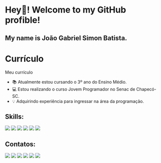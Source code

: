 # Hey👋! Welcome to my GitHub profible!
## My name is João Gabriel Simon Batista.

# Currículo
Meu currículo

- 📚 Atualmente estou cursando o 3º ano do Ensino Médio.
- 💻 Estou realizando o curso Jovem Programador no Senac de Chapecó-SC.
- 💡 Adquirindo experiência para ingressar na área da programação.

## Skills:
<div>
<img src="https://img.shields.io/badge/HTML-239120?style=for-the-badge&logo=html5&logoColor=white" target="_blank">
<img src="https://img.shields.io/badge/JavaScript-F7DF1E?style=for-the-badge&logo=javascript&logoColor=black" target="_blank">
<img src="https://img.shields.io/badge/PostgreSQL-316192?style=for-the-badge&logo=postgresql&logoColor=white" target="_blank">
<img src="https://img.shields.io/badge/apache%20netbeans-1B6AC6?style=for-the-badge&logo=apache%20netbeans%20IDE&logoColor=white" target="_blank">
<img src="https://img.shields.io/badge/sublime_text-%23575757.svg?&style=for-the-badge&logo=sublime-text&logoColor=important" target="_blank">
<img src="https://img.shields.io/badge/Java-ED8B00?style=for-the-badge&logo=openjdk&logoColor=white" target="_black">
</div>

## Contatos:

<div>
<a href="https://www.instagram.com/joao_gabriel_sb/" target="_blank"><img src="https://img.shields.io/badge/-Instagram-%23E4405F?style=for-the-badge&logo=instagram&logoColor=white" target="_blank"></a>
<a href="https://twitter.com/Joao_Gabriel006" target="_blank"><img src="https://img.shields.io/badge/Twitter-0099cc?style=for-the-badge&logo=twitter&logoColor=white" target="_blank"></a>
<a href = "mailto:ccojoao@gmail.com"><img src="https://img.shields.io/badge/Gmail-D14836?style=for-the-badge&logo=gmail&logoColor=white" target="_blank"></a>
<a href="https://www.linkedin.com/in/jo%C3%A3o-gabriel-simon-batista-05b920224/" target="_blank"><img src="https://img.shields.io/badge/-LinkedIn-%230077B5?style=for-the-badge&logo=linkedin&logoColor=white" target="_blank"></a>   
<a href="https://api.whatsapp.com/send?phone=554998052081&text=Olá João" target="_blank"><img src="https://img.shields.io/badge/WhatsApp-25D366?style=for-the-badge&logo=whatsapp&logoColor=white" target="_blank"></a>
<a href="https://account.xbox.com/pt-BR/Profile?xr=mebarnav&csrf=lZGSYCH3bwuJrkIS7K34E8PxUKmqAQrb5KMdYJjlL6bzBXxIs84xzE7CMIouH14lBJbn1ub40meIJdDuo-8hMzqhZns1&wa=wsignin1.0" target="_blank"><img src="https://img.shields.io/badge/Xbox-107C10?style=for-the-badge&logo=xbox&logoColor=white" target="_blank"></a>
</div>
